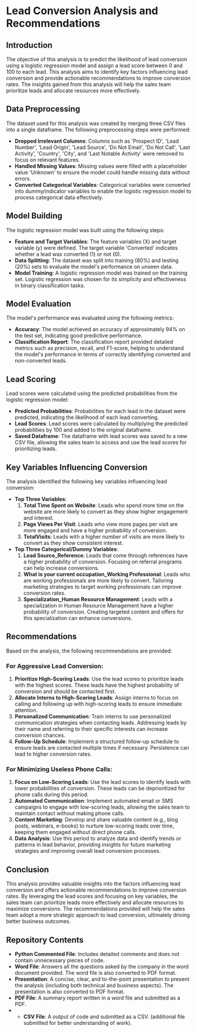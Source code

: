 # Lead Conversion Analysis and Recommendations

## Introduction
The objective of this analysis is to predict the likelihood of lead conversion using a logistic regression model and assign a lead score between 0 and 100 to each lead. This analysis aims to identify key factors influencing lead conversion and provide actionable recommendations to improve conversion rates. The insights gained from this analysis will help the sales team prioritize leads and allocate resources more effectively.

## Data Preprocessing
The dataset used for this analysis was created by merging three CSV files into a single dataframe. The following preprocessing steps were performed:
- **Dropped Irrelevant Columns**: Columns such as 'Prospect ID', 'Lead Number', 'Lead Origin', 'Lead Source', 'Do Not Email', 'Do Not Call', 'Last Activity', 'Country', 'City', and 'Last Notable Activity' were removed to focus on relevant features.
- **Handled Missing Values**: Missing values were filled with a placeholder value 'Unknown' to ensure the model could handle missing data without errors.
- **Converted Categorical Variables**: Categorical variables were converted into dummy/indicator variables to enable the logistic regression model to process categorical data effectively.

## Model Building
The logistic regression model was built using the following steps:
- **Feature and Target Variables**: The feature variables (X) and target variable (y) were defined. The target variable 'Converted' indicates whether a lead was converted (1) or not (0).
- **Data Splitting**: The dataset was split into training (80%) and testing (20%) sets to evaluate the model's performance on unseen data.
- **Model Training**: A logistic regression model was trained on the training set. Logistic regression was chosen for its simplicity and effectiveness in binary classification tasks.

## Model Evaluation
The model's performance was evaluated using the following metrics:
- **Accuracy**: The model achieved an accuracy of approximately 94% on the test set, indicating good predictive performance.
- **Classification Report**: The classification report provided detailed metrics such as precision, recall, and F1-score, helping to understand the model's performance in terms of correctly identifying converted and non-converted leads.

## Lead Scoring
Lead scores were calculated using the predicted probabilities from the logistic regression model:
- **Predicted Probabilities**: Probabilities for each lead in the dataset were predicted, indicating the likelihood of each lead converting.
- **Lead Scores**: Lead scores were calculated by multiplying the predicted probabilities by 100 and added to the original dataframe.
- **Saved Dataframe**: The dataframe with lead scores was saved to a new CSV file, allowing the sales team to access and use the lead scores for prioritizing leads.

## Key Variables Influencing Conversion
The analysis identified the following key variables influencing lead conversion:
- **Top Three Variables**:
  1. **Total Time Spent on Website**: Leads who spend more time on the website are more likely to convert as they show higher engagement and interest.
  2. **Page Views Per Visit**: Leads who view more pages per visit are more engaged and have a higher probability of conversion.
  3. **TotalVisits**: Leads with a higher number of visits are more likely to convert as they show consistent interest.
- **Top Three Categorical/Dummy Variables**:
  1. **Lead Source_Reference**: Leads that come through references have a higher probability of conversion. Focusing on referral programs can help increase conversions.
  2. **What is your current occupation_Working Professional**: Leads who are working professionals are more likely to convert. Tailoring marketing strategies to target working professionals can improve conversion rates.
  3. **Specialization_Human Resource Management**: Leads with a specialization in Human Resource Management have a higher probability of conversion. Creating targeted content and offers for this specialization can enhance conversions.

## Recommendations
Based on the analysis, the following recommendations are provided:

### For Aggressive Lead Conversion:
1. **Prioritize High-Scoring Leads**: Use the lead scores to prioritize leads with the highest scores. These leads have the highest probability of conversion and should be contacted first.
2. **Allocate Interns to High-Scoring Leads**: Assign interns to focus on calling and following up with high-scoring leads to ensure immediate attention.
3. **Personalized Communication**: Train interns to use personalized communication strategies when contacting leads. Addressing leads by their name and referring to their specific interests can increase conversion chances.
4. **Follow-Up Schedule**: Implement a structured follow-up schedule to ensure leads are contacted multiple times if necessary. Persistence can lead to higher conversion rates.

### For Minimizing Useless Phone Calls:
1. **Focus on Low-Scoring Leads**: Use the lead scores to identify leads with lower probabilities of conversion. These leads can be deprioritized for phone calls during this period.
2. **Automated Communication**: Implement automated email or SMS campaigns to engage with low-scoring leads, allowing the sales team to maintain contact without making phone calls.
3. **Content Marketing**: Develop and share valuable content (e.g., blog posts, webinars, e-books) to nurture low-scoring leads over time, keeping them engaged without direct phone calls.
4. **Data Analysis**: Use this period to analyze data and identify trends or patterns in lead behavior, providing insights for future marketing strategies and improving overall lead conversion processes.

## Conclusion
This analysis provides valuable insights into the factors influencing lead conversion and offers actionable recommendations to improve conversion rates. By leveraging the lead scores and focusing on key variables, the sales team can prioritize leads more effectively and allocate resources to maximize conversions. The recommendations provided will help the sales team adopt a more strategic approach to lead conversion, ultimately driving better business outcomes.

## Repository Contents
- **Python Commented File**: Includes detailed comments and does not contain unnecessary pieces of code.
- **Word File**: Answers all the questions asked by the company in the word document provided. The word file is also converted to PDF format.
- **Presentation**: A concise, clear, and to-the-point presentation to present the analysis (including both technical and business aspects). The presentation is also converted to PDF format.
- **PDF File**: A summary report written in a word file and submitted as a PDF.
- - **CSV File**: A output of code and submitted as a CSV. (additional file submitted for better understanding of work).
